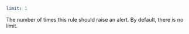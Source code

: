 ```yaml
limit: 1
```

The number of times this rule should raise an alert. By default, there is no 
limit.